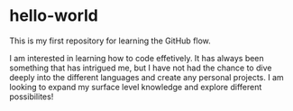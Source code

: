 # hello-world
This is my first repository for learning the GitHub flow.

I am interested in learning how to code effetively. It has always been something that has intrigued me, but I have not had the chance to dive deeply into the different languages and create any personal projects. I am looking to expand my surface level knowledge and explore different possibilites! 
